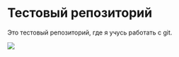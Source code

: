 # Тестовый репозиторий

Это тестовый репозиторий, где я учусь работать с git.

<img src="https://img.shields.io/badge/git-blue?style=for-the-badge&logo=git&logoColor=FF4500"/>
